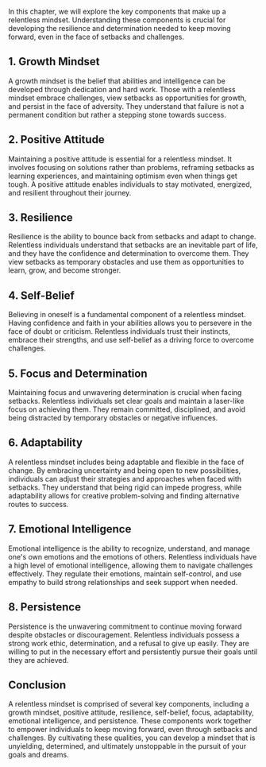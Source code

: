 
In this chapter, we will explore the key components that make up a relentless mindset. Understanding these components is crucial for developing the resilience and determination needed to keep moving forward, even in the face of setbacks and challenges.

1\. **Growth Mindset**
-------------------------

A growth mindset is the belief that abilities and intelligence can be developed through dedication and hard work. Those with a relentless mindset embrace challenges, view setbacks as opportunities for growth, and persist in the face of adversity. They understand that failure is not a permanent condition but rather a stepping stone towards success.

2\. **Positive Attitude**
----------------------------

Maintaining a positive attitude is essential for a relentless mindset. It involves focusing on solutions rather than problems, reframing setbacks as learning experiences, and maintaining optimism even when things get tough. A positive attitude enables individuals to stay motivated, energized, and resilient throughout their journey.

3\. **Resilience**
---------------------

Resilience is the ability to bounce back from setbacks and adapt to change. Relentless individuals understand that setbacks are an inevitable part of life, and they have the confidence and determination to overcome them. They view setbacks as temporary obstacles and use them as opportunities to learn, grow, and become stronger.

4\. **Self-Belief**
----------------------

Believing in oneself is a fundamental component of a relentless mindset. Having confidence and faith in your abilities allows you to persevere in the face of doubt or criticism. Relentless individuals trust their instincts, embrace their strengths, and use self-belief as a driving force to overcome challenges.

5\. **Focus and Determination**
----------------------------------

Maintaining focus and unwavering determination is crucial when facing setbacks. Relentless individuals set clear goals and maintain a laser-like focus on achieving them. They remain committed, disciplined, and avoid being distracted by temporary obstacles or negative influences.

6\. **Adaptability**
-----------------------

A relentless mindset includes being adaptable and flexible in the face of change. By embracing uncertainty and being open to new possibilities, individuals can adjust their strategies and approaches when faced with setbacks. They understand that being rigid can impede progress, while adaptability allows for creative problem-solving and finding alternative routes to success.

7\. **Emotional Intelligence**
---------------------------------

Emotional intelligence is the ability to recognize, understand, and manage one's own emotions and the emotions of others. Relentless individuals have a high level of emotional intelligence, allowing them to navigate challenges effectively. They regulate their emotions, maintain self-control, and use empathy to build strong relationships and seek support when needed.

8\. **Persistence**
----------------------

Persistence is the unwavering commitment to continue moving forward despite obstacles or discouragement. Relentless individuals possess a strong work ethic, determination, and a refusal to give up easily. They are willing to put in the necessary effort and persistently pursue their goals until they are achieved.

**Conclusion**
--------------

A relentless mindset is comprised of several key components, including a growth mindset, positive attitude, resilience, self-belief, focus, adaptability, emotional intelligence, and persistence. These components work together to empower individuals to keep moving forward, even through setbacks and challenges. By cultivating these qualities, you can develop a mindset that is unyielding, determined, and ultimately unstoppable in the pursuit of your goals and dreams.
